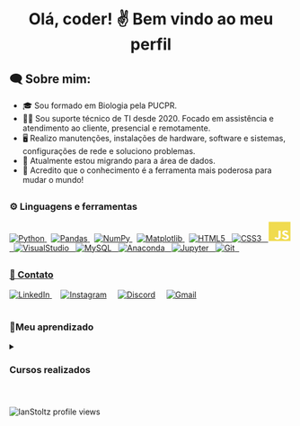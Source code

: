 <h1 align="center">Olá, coder! ✌️ Bem vindo ao meu perfil</h1>
<h2 align="left">🗨 Sobre mim:</h2>

 - 🎓 Sou formado em Biologia pela PUCPR.
 - 👨‍💻 Sou suporte técnico de TI desde 2020. Focado em assistência e atendimento ao cliente, presencial e remotamente.
 - 🖥️ Realizo manutenções, instalações de hardware, software e sistemas, configurações de rede e soluciono problemas.
 - 🌱 Atualmente estou migrando para a área de dados.
 - 💬 Acredito que o conhecimento é a ferramenta mais poderosa para mudar o mundo!

## <h3 align="left"> ⚙️ Linguagens e ferramentas </h3>
<p align="left"> 
 <a href="https://www.python.org" target="_blank" rel="noreferrer"> 
  <img src="https://cdn.jsdelivr.net/gh/devicons/devicon/icons/python/python-original.svg" alt="Python" width="40" height="40"/> </a> &nbsp;
 <a href="https://pandas.pydata.org/" target="_blank" rel="noreferrer"> 
  <img src="https://cdn.jsdelivr.net/gh/devicons/devicon/icons/pandas/pandas-original.svg" alt="Pandas" width="40" height="40"/> </a> &nbsp;
 <a href="https://numpy.org/" target="_blank" rel="noreferrer"> 
  <img src="https://cdn.jsdelivr.net/gh/devicons/devicon/icons/numpy/numpy-original.svg" alt="NumPy" width="40" height="40"/> </a> &nbsp;
 <a href="https://matplotlib.org/" target="_blank" rel="noreferrer">
  <img src="https://upload.wikimedia.org/wikipedia/commons/archive/0/01/20150219130407%21Created_with_Matplotlib-logo.svg" alt="Matplotlib" width="40" height="40"/> </a> &nbsp;
 <!---<a href="https://www.r-project.org/" target="_blank" rel="noreferrer"> 
  <img src="https://cdn.jsdelivr.net/gh/devicons/devicon/icons/r/r-original.svg" alt="R" width="40" height="40"/> &nbsp;--->
 <a href="https://www.w3.org/html/" target="_blank" rel="noreferrer"> 
  <img src="https://cdn.jsdelivr.net/gh/devicons/devicon/icons/html5/html5-plain-wordmark.svg" alt="HTML5" width="40" height="40"/> &nbsp;
  <img src="https://cdn.jsdelivr.net/gh/devicons/devicon/icons/css3/css3-plain-wordmark.svg" alt="CSS3" width="40" height="40"/> &nbsp;
 <a href="https://developer.mozilla.org/en-US/docs/Web/JavaScript" target="_blank" rel="noreferrer"> <img alt="JavaScript" height="35" width="40" src="https://raw.githubusercontent.com/devicons/devicon/master/icons/javascript/javascript-plain.svg"> &nbsp;
 <a href="https://code.visualstudio.com/" target="_blank" rel="noreferrer">
  <img src="https://cdn.jsdelivr.net/gh/devicons/devicon/icons/visualstudio/visualstudio-plain.svg" alt="VisualStudio" width="40" height="35" /> &nbsp;
  <a href="https://www.mysql.com/" target="_blank" rel="noreferrer">
   <img src="https://cdn.jsdelivr.net/gh/devicons/devicon/icons/mysql/mysql-original.svg" alt="MySQL" width="40" height="40"/> &nbsp;
 <a href="https://www.anaconda.com/" target="_blank" rel="noreferrer">
  <img src="https://cdn.jsdelivr.net/gh/devicons/devicon/icons/anaconda/anaconda-original.svg" alt="Anaconda" width="40" height="40"/> &nbsp;
 <a href="https://jupyter.org/" target="_blank" rel="noreferrer">
  <img src="https://cdn.jsdelivr.net/gh/devicons/devicon/icons/jupyter/jupyter-original-wordmark.svg" alt="Jupyter" width="40" height="40"/> &nbsp;
 <a href="https://git-scm.com/" target="_blank" rel="noreferrer"> 
  <img src="https://cdn.jsdelivr.net/gh/devicons/devicon/icons/git/git-plain.svg" alt="Git" width="40" height="35"/> &nbsp;

## <h3 align = "left"> 📱 Contato </h3> 
<p align = "left">
 <a href="https://www.linkedin.com/in/ianrstoltz098/" target="_blank" rel="noreferrer">
  <img src="https://cdn.jsdelivr.net/gh/devicons/devicon/icons/linkedin/linkedin-original.svg" alt="LinkedIn" width="35" height="35"> </a> &nbsp; &nbsp;
 <a href="https://www.instagram.com/technic.ian/" target="_blank" rel="noreferrer">
  <img src="https://raw.githubusercontent.com/rahuldkjain/github-profile-readme-generator/master/src/images/icons/Social/instagram.svg" alt="Instagram" height = "35" width="35"></a> &nbsp; &nbsp;
 <a href="https://discordapp.com/users/technic.ian" target="_blank" rel="noreferrer">
  <img src="https://assets-global.website-files.com/6257adef93867e50d84d30e2/636e0a69f118df70ad7828d4_icon_clyde_blurple_RGB.svg" alt="Discord" height = "35" width="35"></a> &nbsp; &nbsp;
   <a href = "mailto:ian.rstoltz@gmail.com">
    <img src="https://upload.wikimedia.org/wikipedia/commons/7/7e/Gmail_icon_%282020%29.svg" alt="Gmail" height = "35" width="35"></a> &nbsp; &nbsp;

#

<h3 align="left"> 📝Meu aprendizado </h3>
 <details>
  
 <summary> <h3> Cursos realizados </h3> </summary>
 
   <details> 
     <summary> Agile explorer at IBM </summary> <br> <blockquote>
     Compreensão dos valores, princípios e práticas Agile que ajudam a mudar a cultura e os comportamentos na maneira como as pessoas trabalham. Pode iniciar uma conversa Ágil com membros da equipe e colegas e pode 
     aplicar o método Ágil às operações e programas de trabalho que realiza em um ambiente acadêmico ou de trabalho. <br>
     <a href="https://www.credly.com/badges/448144d1-2089-4bf1-b92b-dab26bf2825e/public_url" target="_blank">Certificado</a>
   </blockquote> </details>
   <details>
    <summary> Applied Data Science with Python at IBM </summary> <br> <blockquote>
    Compreensão do uso de Jupyter e Python para ciência de dados, com capacidade de realização de análises e visualizações personalizadas de dados utilizando bibliotecas como Pandas, Scikit-learn, SciPy, Matplotlib, 
    Bokeh, Folium e Seaborn. Conhecimento das etapas essenciais para análise de dados. Conhecimento básico em machine learning. <br>
    <a href="https://www.credly.com/badges/d6f64b99-e969-47e2-ac60-9a62db593990/public_url" target="_blank">Certificado</a>
    </blockquote> </details>
   <details> 
    <summary>Cybersecurity fundamentals at IBM </summary> <br> <blockquote>
    Conhecimentos sobre conceitos, objetivos e práticas de cibersegurança. Incluindo ameaças cibernéticas, tipos de ataques, engenharia social, estudos de caso, estratégias de segurança em geral,  
    criptografia e abordagens comuns que as organizações adotam para prevenir, detectar e responder a ataques cibernéticos. <br>
    <a href="https://www.credly.com/badges/86d97ee8-b926-4ba2-b569-ca07b2a3bda9/public_url" target="_blank">Certificado</a>
   </blockquote> </details>
   <details> 
    <summary> Exploring emerging tech at IBM </summary> <br> <blockquote>
    Conhecimento de tecnologias emergentes que impulsionam o mercado atual: IA, blockchain, computação em nuvem, segurança cibernética, análise de dados e IOT. O indivíduo conhece conceitos 
    fundamentais, terminologia e como as tecnologias são aplicadas para resolver problemas em organizações e negócios. <br>
    <a href="https://www.credly.com/badges/0f2089bc-6eef-4c0c-acbe-129b93943854/public_url" target="_blank">Certificado</a>
   </blockquote> </details>
   <details>
    <summary> IT fundamentals at IBM </summary> <br> <blockquote>
    Conhecimento de tecnologia da informação (TI), metodologias de solução de problemas e ferramentas e recursos que os profissionais de TI usam. Compreensão de informática, redes, hardware, software, atendimento ao 
    cliente e trabalho remoto. <br>
    <a href="https://www.credly.com/badges/3a66413a-44b9-49e1-97ee-9fbb93fec648/public_url" target="_blank">Certificado</a>
   </blockquote> </details>
   <details>
    <summary> Match (in progress) at Mastertech in partnership with IBM </summary> <br> <blockquote>
     <p><b>Módulo 1</b></p>
     <details>
      <summary>Communication, Sales and Crisis Management Techniques </summary> <br> <blockquote>   
      Conhecimento de técnicas de comunicação não violenta, vieses de comunicação, Lei Geral de Proteção de Dados para lidar com informações pessoais e ambienteais, habilidades de fala e escrita. 
     </blockquote> </details>
     <details>
      <summary> Computer and Digital Device Operations </summary> <br> <blockquote>   
      Conhecimento da história da computação, do funcionamento da internet, requisições web, URL's, identificação de conteúdo confiável, noções de hadware, software, arquitetura de sistemas, front e back-end.
     </blockquote> </details>
     <details>
      <summary> Digital customer support </summary> <br> <blockquote>
      Conhecimento de suporte tecnológico, demandas e aquisição de habilidades por meio de entrevistas com profissionais, conhecimento das carreiras de Help Desk, CX, CS, UI, UX.
     </blockquote> </details>
     <details>
      <summary> Effective demand management </summary> <br> <blockquote>
      Conhecimento de agilidade em processos e sua aplicação. Gestão ágil e visual. Conhecimento de processos, matrizes de prioridade, priorização e melhoria contínua.
     </blockquote> </details>
     <details>
       <summary> Technical problem solving </summary> <br> <blockquote>
       Resolução de problemas técnicos, troubleshoting operacional, priorização durante o suporte. Conhecimento de fluxogramas, lógica e pensamento computacional durante a decomposição de um problema com o cliente ou 
       equipe, além de atitudes para prevenção desses problemas e também segurança ao lidar com dados. 
     </blockquote> </details>
    </blockquote> </details>
  - OOP in Python at IBM <br>
  - Python fundamentals at IBM <br>
  - Statistical Analysis in R at UFSCAR <br>
  - Web development fundamentals at IBM
  
</details>

#
<p align="left"> <img src="https://komarev.com/ghpvc/?username=IanStoltz&label=Profile%20views&color=0e75b6&style=flat" alt="IanStoltz profile views" /> </p>
